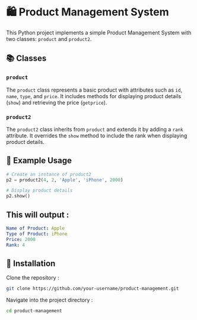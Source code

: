 # 🛍️ Product Management System

This Python project implements a simple Product Management System with two classes: `product` and `product2`.

## 📚 Classes

### `product`

The `product` class represents a basic product with attributes such as `id`, `name`, `type`, and `price`. It includes methods for displaying product details (`show`) and retrieving the price (`getprice`).

### `product2`

The `product2` class inherits from `product` and extends it by adding a `rank` attribute. It overrides the `show` method to include the rank when displaying product details.

## 🚀 Example Usage

```python
# Create an instance of product2
p2 = product2(4, 2, 'Apple', 'iPhone', 2000)

# Display product details
p2.show()
```

## This will output :
```yaml
Name of Product: Apple
Type of Product: iPhone
Price: 2000
Rank: 4
```

## 📝 Installation

Clone the repository :

```bash
git clone https://github.com/your-username/product-management.git
```

Navigate into the project directory :

```bash
cd product-management
```

